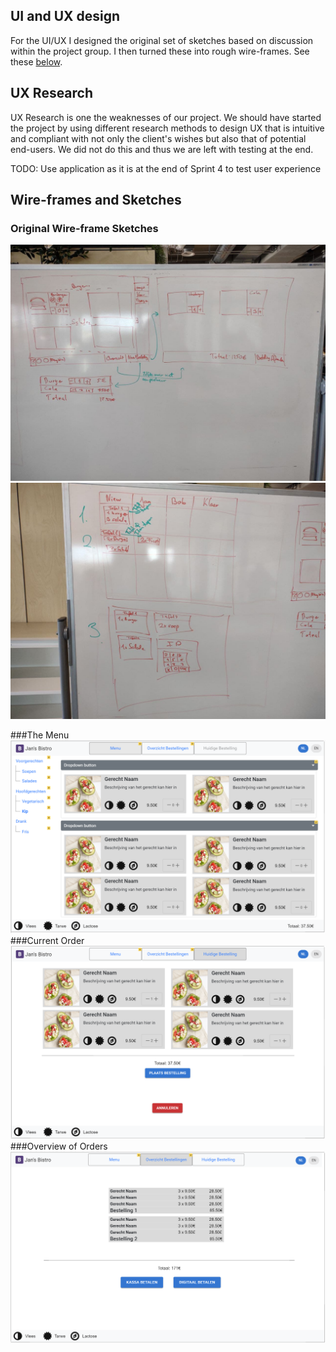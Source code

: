 ## UI and UX design
For the UI/UX I designed the original set of sketches based on discussion within the project group. I then turned these into rough wire-frames. See these [below](#wire-frames-and-sketches).

## UX Research
UX Research is one the weaknesses of our project. We should have started the project by using different research methods to design UX that is intuitive and compliant with not only the client's wishes but also that of potential end-users. We did not do this and thus we are left with testing at the end.

TODO: Use application as it is at the end of Sprint 4 to test user experience


## Wire-frames and Sketches
### Original Wire-frame Sketches
![Sketch 1](tekening_wf_1.jpg)
![Sketch 2](tekening_wf_2.jpg)

###The Menu
![Menu](menu_wf.PNG)
###Current Order
![Current Order](huidige_bestelling_wf.PNG)
###Overview of Orders
![Overview of ORders](overzicht_bestellingen_wf.PNG)
